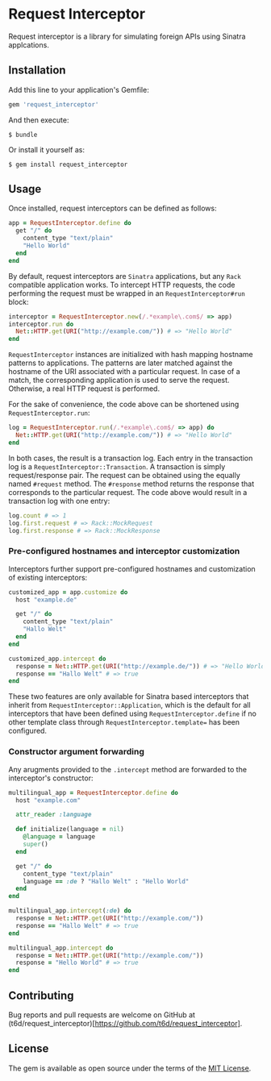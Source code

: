 # Request Interceptor

Request interceptor is a library for simulating foreign APIs using Sinatra applcations.

## Installation

Add this line to your application's Gemfile:

```ruby
gem 'request_interceptor'
```

And then execute:

    $ bundle

Or install it yourself as:

    $ gem install request_interceptor

## Usage

Once installed, request interceptors can be defined as follows:

```ruby
app = RequestInterceptor.define do
  get "/" do
    content_type "text/plain"
    "Hello World"
  end
end
```

By default, request interceptors are `Sinatra` applications, but any `Rack` compatible application works.
To intercept HTTP requests, the code performing the request must be wrapped in an `RequestInterceptor#run` block:

```ruby
interceptor = RequestInterceptor.new(/.*example\.com$/ => app)
interceptor.run do
  Net::HTTP.get(URI("http://example.com/")) # => "Hello World"
end
```

`RequestInterceptor` instances are initialized with hash mapping hostname patterns to applications.
The patterns are later matched against the hostname of the URI associated with a particular request.
In case of a match, the corresponding application is used to serve the request.
Otherwise, a real HTTP request is performed.

For the sake of convenience, the code above can be shortened using `RequestInterceptor.run`:

```ruby
log = RequestInterceptor.run(/.*example\.com$/ => app) do
  Net::HTTP.get(URI("http://example.com/")) # => "Hello World"
end
```

In both cases, the result is a transaction log.
Each entry in the transaction log is a `RequestInterceptor::Transaction`.
A transaction is simply request/response pair.
The request can be obtained using the equally named `#request` method.
The `#response` method returns the response that corresponds to the particular request.
The code above would result in a transaction log with one entry:

```ruby
log.count # => 1
log.first.request # => Rack::MockRequest
log.first.response # => Rack::MockResponse
```

### Pre-configured hostnames and interceptor customization

Interceptors further support pre-configured hostnames and customization of existing interceptors:

```ruby
customized_app = app.customize do
  host "example.de"

  get "/" do
    content_type "text/plain"
    "Hallo Welt"
  end
end

customized_app.intercept do
  response = Net::HTTP.get(URI("http://example.de/")) # => "Hello World"
  response == "Hallo Welt" # => true
end
```

These two features are only available for Sinatra based interceptors that inherit from `RequestInterceptor::Application`, which is the default for all interceptors that have been defined using `RequestInterceptor.define` if no other template class through `RequestInterceptor.template=` has been configured.

### Constructor argument forwarding

Any arugments provided to the `.intercept` method are forwarded to the interceptor's constructor:

```ruby
multilingual_app = RequestInterceptor.define do
  host "example.com"

  attr_reader :language

  def initialize(language = nil)
    @language = language
    super()
  end

  get "/" do
    content_type "text/plain"
    language == :de ? "Hallo Welt" : "Hello World"
  end
end

multilingual_app.intercept(:de) do
  response = Net::HTTP.get(URI("http://example.com/"))
  response == "Hallo Welt" # => true
end

multilingual_app.intercept do
  response = Net::HTTP.get(URI("http://example.com/"))
  response = "Hello World" # => true
end
```

## Contributing

Bug reports and pull requests are welcome on GitHub at (t6d/request_interceptor)[https://github.com/t6d/request_interceptor].

## License

The gem is available as open source under the terms of the [MIT License](http://opensource.org/licenses/MIT).

